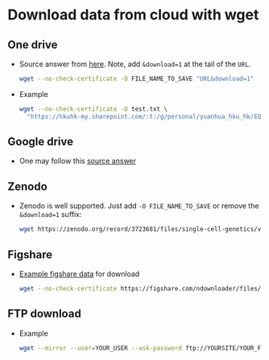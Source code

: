 # Download data from cloud with wget

## One drive
* Source answer from [here](https://unix.stackexchange.com/a/344721). Note, add `&download=1` at the tail of the `URL`.
  ```bash
  wget --no-check-certificate -O FILE_NAME_TO_SAVE "URL&download=1"
  ```

* Example
  ```bash
  wget --no-check-certificate -O test.txt \
    "https://hkuhk-my.sharepoint.com/:t:/g/personal/yuanhua_hku_hk/EQ7DRpMHFgJGpIucV4toyrQBbAJ1d0EYgm2_ySM4oBqkOg?e=jCTDxG&download=1"
  ```
  
## Google drive
* One may follow this [source answer](https://medium.com/@acpanjan/download-google-drive-files-using-wget-3c2c025a8b99)

## Zenodo
* Zenodo is well supported. Just add `-O FILE_NAME_TO_SAVE` or remove the `&download=1` suffix:

  ```bash
  wget https://zenodo.org/record/3723681/files/single-cell-genetics/vireo-v0.2.3.zip
  ```
## Figshare
* [Example figshare data](https://doi.org/10.6084/m9.figshare.22960949) for download
  ```bash
  wget --no-check-certificate https://figshare.com/ndownloader/files/41045918 -O mel_adata.h5ad
  ```

## FTP download
* Example
  ```bash
  wget --mirror --user=YOUR_USER --ask-password ftp://YOURSITE/YOUR_FOLDER[*]
  ```
